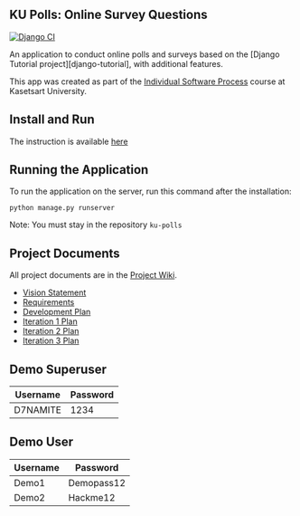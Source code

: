 ## KU Polls: Online Survey Questions 

[![Django CI](https://github.com/D7NAMITE/ku-polls/actions/workflows/django.yml/badge.svg?branch=main)](https://github.com/D7NAMITE/ku-polls/actions/workflows/django.yml)

An application to conduct online polls and surveys based
on the [Django Tutorial project][django-tutorial], with
additional features.

This app was created as part of the [Individual Software Process](
https://cpske.github.io/ISP) course at Kasetsart University.

## Install and Run

The instruction is available [here](./Installation.md)

## Running the Application

To run the application on the server,
run this command after the installation: 
```
python manage.py runserver
```
Note: You must stay in the repository `ku-polls`

## Project Documents

All project documents are in the [Project Wiki](https://github.com/users/D7NAMITE/projects/5/views/1).

- [Vision Statement](https://github.com/D7NAMITE/ku-polls/wiki/Vision-Statement)
- [Requirements](https://github.com/D7NAMITE/ku-polls/wiki/Requirement)
- [Development Plan](https://github.com/D7NAMITE/ku-polls/wiki/Development-Plan)
- [Iteration 1 Plan](https://github.com/D7NAMITE/ku-polls/wiki/Iteration-1-Plan)
- [Iteration 2 Plan](https://github.com/D7NAMITE/ku-polls/wiki/Iteration-2-Plan)
- [Iteration 3 Plan](https://github.com/D7NAMITE/ku-polls/wiki/Iteration-3-Plan)

## Demo Superuser
| Username | Password |
|----------|----------|
| D7NAMITE | 1234     |

## Demo User
| Username  | Password        |
|-----------|-----------------|
|   Demo1   | Demopass12 |
|   Demo2   | Hackme12 |

